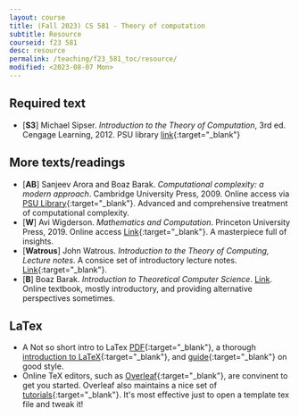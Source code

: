 ```yaml
---
layout: course
title: (Fall 2023) CS 581 - Theory of computation 
subtitle: Resource 
courseid: f23 581
desc: resource
permalink: /teaching/f23_581_toc/resource/
modified: <2023-08-07 Mon>
---
```


## Required text
*  [**S3**] Michael Sipser. _Introduction to the Theory of
   Computation_, 3rd ed. Cengage Learning, 2012. PSU library
   [link](https://search.library.pdx.edu/permalink/f/p82vj0/CP99219117401853){:target="_blank"}

## More texts/readings
*  [**AB**] Sanjeev Arora and Boaz Barak. _Computational complexity: a
   modern approach_. Cambridge University Press, 2009. Online access
   via [PSU
   Library](https://search.library.pdx.edu/permalink/f/p82vj0/CP51231398510001451){:target="_blank"}. Advanced
   and comprehensive treatment of computational complexity. 
*  [**W**] Avi Wigderson. _Mathematics and Computation_. Princeton
   University Press, 2019. Online access
   [Link](https://www.math.ias.edu/avi/book){:target="_blank"}. A
   masterpiece full of insights. 
*  [**Watrous**] John Watrous. _Introduction to the Theory of
Computing, Lecture notes_. A consice set of introductory lecture
notes.
[Link](https://cs.uwaterloo.ca/~watrous/ToC-notes/){:target="_blank"}.
*  [**B**] Boaz Barak. _Introduction to Theoretical Computer Science_.
   [Link](https://introtcs.org/public/). Online textbook, mostly
   introductory, and providing alternative perspectives sometimes.

## LaTex
* A Not so short intro to LaTex [PDF](https://tobi.oetiker.ch/lshort/lshort.pdf){:target="_blank"}, a thorough [introduction to LaTeX](https://en.wikibooks.org/wiki/LaTeX){:target="_blank"}, and [guide](http://www.math.illinois.edu/~ajh/tex/basics.html){:target="_blank"} on good style. 
* Online TeX editors, such as
  [Overleaf](https://www.overleaf.com/){:target="_blank"}, are
  convinent to get you started. Overleaf also maintains a nice set of
  [tutorials](https://www.overleaf.com/learn/latex/Tutorials){:target="_blank"}. It's
  most effective just to open a template tex file and tweak it!

